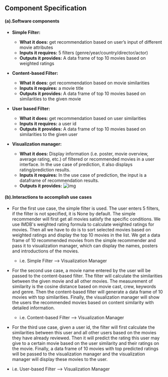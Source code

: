## Component Specification

#### **(a).Software components**

- **Simple Filter:**
  - **What it does:** get recommendation based on user’s input of different movie attributes
  - **Inputs it requires:** 5 filters (genre/year/country/director/actor)
  - **Outputs it provides:** A data frame of top 10 movies based on weighted ratings
  
- **Content-based Filter:** 
  - **What it does:** get recommendation based on movie similarities
  - **Inputs it requires:** a movie title
  - **Outputs it provides:** A data frame of top 10 movies based on similarities to the given movie

- **User based Filter:** 
  - **What it does:** get recommendation based on user similarities
  - **Inputs it requires:** a user id
  - **Outputs it provides:** A data frame of top 10 movies based on similarities to the given user

- **Visualization manager:** 
  -  **What it does:** Display information (i.e. poster, movie overview, average rating, etc.)  of filtered or recommended movies in a user interface. In the use case of prediction, it also displays rating/prediction results.
  -  **Inputs it requires:** In the use case of prediction, the input is a dataframe of recommendation results.
  -  **Outputs it provides:** ![img](https://lh3.googleusercontent.com/92ne2UboVFU89ka2z93iO7TIF2E2Jx9nYQ4pKzIyV29uliIwOFAjIu37NxRVmOl7q3Cnu_hKYWq8slQCoNj5F7bdjkTP3M1h8B8yqanD4WAbP8dArlCTWDqC6-fQrnXPz1WHDi1D)



#### **(b).Interactions to accomplish use cases**

- For the first use case, the simple filter is used. The user enters 5 filters, if the filter is not specified, it is None by default. The simple recommender will first get all movies satisfy the specific conditions. We use IMDB's weighted rating formula to calculate weighted ratings for movies. Then all we have to do is to sort selected movies based on weighted ratings and display the top 10 movies in the list. We get a data frame of 10 recommended movies from the simple recommender and pass it to visualization manager, which can display the names, posters and introductions of the movies.

  - i.e. Simple Filter ——> Visualization Manager
- For the second use case, a movie name entered by the user will be passed to the content-based filter. The filter will calculate the similarities between the given movie and all other movies. The measurement of similarity is the cosine distance based on movie cast, crew, keywords and genre. Then the content-based filter will generate a data frame of 10 movies with top similarities. Finally, the visualization manager will show the users the recommended movies based on content similarity with detailed information.		
  - i.e. Content-based Filter ——> Visualization Manager

 - For the third use case, given a user id, the filter will first calculate the similarities between this user and all other users based on the movies they have already reviewed. Then it will predict the rating this user may give to a certain movie based on the user similarity and their ratings on the movie. Finally, a data frame of 10 movies with top predicted ratings will be passed to the visualization manager and the visualization manager will display these movies to the user.		
  - i.e. User-based Filter ——> Visualization Manager

